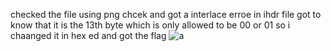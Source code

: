 checked the file using png chcek and got a interlace erroe in ihdr file got to know that it is the 13th byte which is only allowed to be 00 or 01 so i chaanged it in hex ed and got the flag
![a](https://github.com/adwait3/forensics-ST/assets/148553626/611ba0f1-b962-4115-8706-8cfa63982729)
